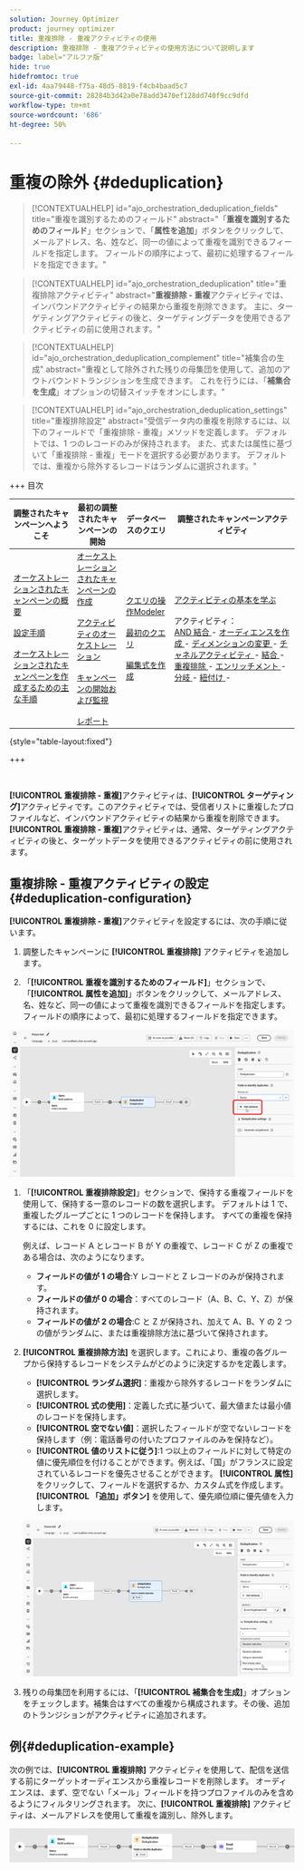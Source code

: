 ```yaml
---
solution: Journey Optimizer
product: journey optimizer
title: 重複排除 - 重複アクティビティの使用
description: 重複排除 - 重複アクティビティの使用方法について説明します
badge: label="アルファ版"
hide: true
hidefromtoc: true
exl-id: 4aa79448-f75a-48d5-8819-f4cb4baad5c7
source-git-commit: 28284b3d42a0e78add3470ef128dd740f9cc9dfd
workflow-type: tm+mt
source-wordcount: '686'
ht-degree: 50%

---
```


# 重複の除外 {#deduplication}

>[!CONTEXTUALHELP]
>id="ajo_orchestration_deduplication_fields"
>title="重複を識別するためのフィールド"
>abstract="「**重複を識別するためのフィールド**」セクションで、「**属性を追加**」ボタンをクリックして、メールアドレス、名、姓など、同一の値によって重複を識別できるフィールドを指定します。 フィールドの順序によって、最初に処理するフィールドを指定できます。"

>[!CONTEXTUALHELP]
>id="ajo_orchestration_deduplication"
>title="重複排除アクティビティ"
>abstract="**重複排除 - 重複**&#x200B;アクティビティでは、インバウンドアクティビティの結果から重複を削除できます。 主に、ターゲティングアクティビティの後と、ターゲティングデータを使用できるアクティビティの前に使用されます。"

>[!CONTEXTUALHELP]
>id="ajo_orchestration_deduplication_complement"
>title="補集合の生成"
>abstract="重複として除外された残りの母集団を使用して、追加のアウトバウンドトランジションを生成できます。 これを行うには、「**補集合を生成**」オプションの切替スイッチをオンにします。"

>[!CONTEXTUALHELP]
>id="ajo_orchestration_deduplication_settings"
>title="重複排除設定"
>abstract="受信データ内の重複を削除するには、以下のフィールドで「重複排除 - 重複」メソッドを定義します。 デフォルトでは、1 つのレコードのみが保持されます。 また、式または属性に基づいて「重複排除 - 重複」モードを選択する必要があります。 デフォルトでは、重複から除外するレコードはランダムに選択されます。"

+++ 目次

| 調整されたキャンペーンへようこそ | 最初の調整されたキャンペーンの開始 | データベースのクエリ | 調整されたキャンペーンアクティビティ |
|---|---|---|---|
| [ オーケストレーションされたキャンペーンの概要 ](../gs-orchestrated-campaigns.md)<br/><br/>[ 設定手順 ](../configuration-steps.md)<br/><br/>[ オーケストレーションされたキャンペーンを作成するための主な手順 ](../gs-campaign-creation.md) | [ オーケストレーションされたキャンペーンの作成 ](../create-orchestrated-campaign.md)<br/><br/>[ アクティビティのオーケストレーション ](../orchestrate-activities.md)<br/><br/>[ キャンペーンの開始および監視 ](../start-monitor-campaigns.md)<br/><br/>[ レポート ](../reporting-campaigns.md) | [ クエリの操作Modeler](../orchestrated-rule-builder.md)<br/><br/>[ 最初のクエリ ](../build-query.md)<br/><br/>[ 編集式を作成 ](../edit-expressions.md) | [ アクティビティの基本を学ぶ ](about-activities.md)<br/><br/> アクティビティ：<br/>[AND 結合 ](and-join.md) - [ オーディエンスを作成 ](build-audience.md) - [ ディメンションの変更 ](change-dimension.md) - [ チャネルアクティビティ ](channels.md) - [ 結合 ](combine.md) - [ 重複排除 ](deduplication.md) - [ エンリッチメント ](enrichment.md) - [ 分岐 ](fork.md) - [ 紐付け ](reconciliation.md) [ ](split.md) [ ](wait.md) - |

{style="table-layout:fixed"}

+++

<br/>

**[!UICONTROL 重複排除 - 重複]**&#x200B;アクティビティは、**[!UICONTROL ターゲティング]**&#x200B;アクティビティです。このアクティビティでは、受信者リストに重複したプロファイルなど、インバウンドアクティビティの結果から重複を削除できます。**[!UICONTROL 重複排除 - 重複]**&#x200B;アクティビティは、通常、ターゲティングアクティビティの後と、ターゲットデータを使用できるアクティビティの前に使用されます。

## 重複排除 - 重複アクティビティの設定{#deduplication-configuration}

**[!UICONTROL 重複排除 - 重複]**&#x200B;アクティビティを設定するには、次の手順に従います。


1. 調整したキャンペーンに **[!UICONTROL 重複排除]** アクティビティを追加します。

1. 「**[!UICONTROL 重複を識別するためのフィールド]**」セクションで、「**[!UICONTROL 属性を追加]**」ボタンをクリックして、メールアドレス、名、姓など、同一の値によって重複を識別できるフィールドを指定します。 フィールドの順序によって、最初に処理するフィールドを指定できます。

![](../assets/deduplication-1.png)

1. 「**[!UICONTROL 重複排除設定]**」セクションで、保持する重複フィールドを使用して、保持する一意のレコードの数を選択します。 デフォルトは 1 で、重複したグループごとに 1 つのレコードを保持します。 すべての重複を保持するには、これを 0 に設定します。

   例えば、レコード A とレコード B が Y の重複で、レコード C が Z の重複である場合は、次のようになります。

   * **フィールドの値が 1 の場合**:Y レコードと Z レコードのみが保持されます。
   * **フィールドの値が 0 の場合**：すべてのレコード（A、B、C、Y、Z）が保持されます。
   * **フィールドの値が 2 の場合**:C と Z が保持され、加えて A、B、Y の 2 つの値がランダムに、または重複排除方法に基づいて保持されます。

1. **[!UICONTROL 重複排除方法]** を選択します。これにより、重複の各グループから保持するレコードをシステムがどのように決定するかを定義します。

   * **[!UICONTROL ランダム選択]**：重複から除外するレコードをランダムに選択します。
   * **[!UICONTROL 式の使用]**：定義した式に基づいて、最大値または最小値のレコードを保持します。
   * **[!UICONTROL 空でない値]**：選択したフィールドが空でないレコードを保持します（例：電話番号の付いたプロファイルのみを保持など）。
   * **[!UICONTROL 値のリストに従う]**:1 つ以上のフィールドに対して特定の値に優先順位を付けることができます。例えば、「国」がフランスに設定されているレコードを優先させることができます。 **[!UICONTROL 属性]** をクリックして、フィールドを選択するか、カスタム式を作成します。 **[!UICONTROL 「追加」ボタン]** を使用して、優先順位順に優先値を入力します。

   ![](../assets/deduplication-2.png)

1. 残りの母集団を利用するには、「**[!UICONTROL 補集合を生成]**」オプションをチェックします。補集合はすべての重複から構成されます。その後、追加のトランジションがアクティビティに追加されます。

## 例{#deduplication-example}

次の例では、**[!UICONTROL 重複排除]** アクティビティを使用して、配信を送信する前にターゲットオーディエンスから重複レコードを削除します。 オーディエンスは、まず、空でない「メール」フィールドを持つプロファイルのみを含めるようにフィルタリングされます。 次に、**[!UICONTROL 重複排除]** アクティビティは、メールアドレスを使用して重複を識別し、除外します。

![](../assets/deduplication-3.png)
